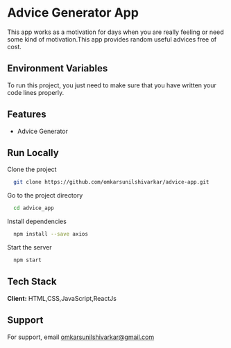
# Advice Generator App

This app works as a motivation for days when you are really feeling or need some kind of motivation.This app provides random useful advices free of cost.

## Environment Variables

To run this project, you just need to make sure that you have written your code lines properly.




## Features

- Advice Generator



## Run Locally

Clone the project

```bash
  git clone https://github.com/omkarsunilshivarkar/advice-app.git
```

Go to the project directory

```bash
  cd advice_app
```

Install dependencies

```bash
  npm install --save axios
```

Start the server

```bash
  npm start
```


## Tech Stack

**Client:** HTML,CSS,JavaScript,ReactJs



## Support

For support, email omkarsunilshivarkar@gmail.com


